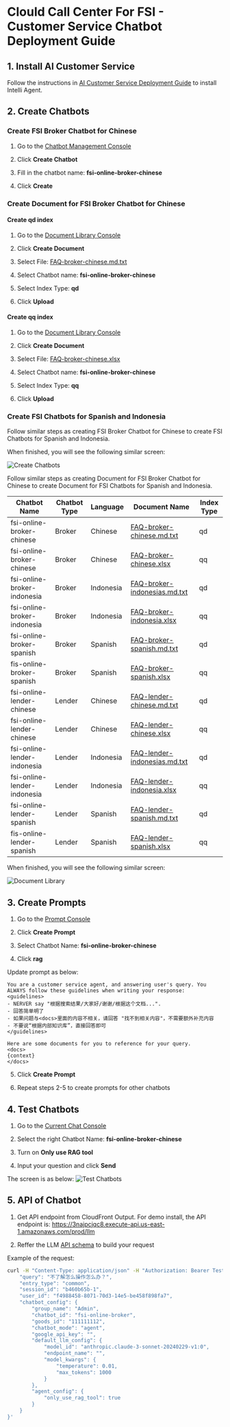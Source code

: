 # Clould Call Center For FSI - Customer Service Chatbot Deployment Guide

## 1. Install AI Customer Service

Follow the instructions in [AI Customer Service Deployment Guide](https://gitlab.aws.dev/aws-gcr-solutions/industry-assets/fsi/cloud-call-center-for-fsi#quick-start) to install Intelli Agent.

## 2. Create Chatbots

### Create FSI Broker Chatbot for Chinese

1. Go to the [Chatbot Management Console](https://ccc.fsi.industry.gcr.aws.dev/chatbot-management)

2. Click **Create Chatbot**

3. Fill in the chatbot name: **fsi-online-broker-chinese**

4. Click **Create**



### Create Document for FSI Broker Chatbot for Chinese

#### Create qd index

1. Go to the [Document Library Console](https://ccc.fsi.industry.gcr.aws.dev/library)

2. Click **Create Document**

3. Select File: [FAQ-broker-chinese.md.txt](https://gitlab.aws.dev/aws-gcr-solutions/industry-assets/fsi/cloud-call-center-for-fsi/-/blob/main/data/FAQ-broker-chinese.md.txt?ref_type=heads)

4. Select Chatbot name: **fsi-online-broker-chinese**

5. Select Index Type: **qd**

6. Click **Upload**


#### Create qq index

1. Go to the [Document Library Console](https://ccc.fsi.industry.gcr.aws.dev/library)

2. Click **Create Document**

3. Select File: [FAQ-broker-chinese.xlsx](https://gitlab.aws.dev/aws-gcr-solutions/industry-assets/fsi/cloud-call-center-for-fsi/-/blob/main/data/FAQ-broker-chinese.xlsx?ref_type=heads)

4. Select Chatbot name: **fsi-online-broker-chinese**

5. Select Index Type: **qq**

6. Click **Upload**



### Create FSI Chatbots for Spanish and Indonesia

Follow similar steps as creating FSI Broker Chatbot for Chinese to create FSI Chatbots for Spanish and Indonesia.

When finished, you will see the following similar screen:

![Create Chatbots](./images/ccc-chat-bots.png)


Follow similar steps as creating Document for FSI Broker Chatbot for Chinese to create Document for FSI Chatbots for Spanish and Indonesia.


|Chatbot Name| Chatbot Type| Language| Document Name| Index Type|
|---|---|---|---|---|
|fsi-online-broker-chinese|Broker|Chinese|[FAQ-broker-chinese.md.txt](https://gitlab.aws.dev/aws-gcr-solutions/industry-assets/fsi/cloud-call-center-for-fsi/-/blob/main/data/FAQ-broker-chinese.md.txt?ref_type=heads)|qd|
|fsi-online-broker-chinese|Broker|Chinese|[FAQ-broker-chinese.xlsx](https://gitlab.aws.dev/aws-gcr-solutions/industry-assets/fsi/cloud-call-center-for-fsi/-/blob/main/data/FAQ-broker-chinese.xlsx?ref_type=heads)|qq|
|fsi-online-broker-indonesia|Broker|Indonesia|[FAQ-broker-indonesias.md.txt](https://gitlab.aws.dev/aws-gcr-solutions/industry-assets/fsi/cloud-call-center-for-fsi/-/blob/main/data/FAQ-broker-indonesias.md.txt?ref_type=heads)|qd|
|fsi-online-broker-indonesia|Broker|Indonesia|[FAQ-broker-indonesia.xlsx](https://gitlab.aws.dev/aws-gcr-solutions/industry-assets/fsi/cloud-call-center-for-fsi/-/blob/main/data/FAQ-broker-indonesia.xlsx?ref_type=heads)|qq|
|fsi-online-broker-spanish|Broker|Spanish|[FAQ-broker-spanish.md.txt](https://gitlab.aws.dev/aws-gcr-solutions/industry-assets/fsi/cloud-call-center-for-fsi/-/blob/main/data/FAQ-broker-spanish.md.txt?ref_type=heads)|qd|
|fis-online-broker-spanish|Broker|Spanish|[FAQ-broker-spanish.xlsx](https://gitlab.aws.dev/aws-gcr-solutions/industry-assets/fsi/cloud-call-center-for-fsi/-/blob/main/data/FAQ-broker-spanish.xlsx?ref_type=heads)|qq|
|fsi-online-lender-chinese|Lender|Chinese|[FAQ-lender-chinese.md.txt](https://gitlab.aws.dev/aws-gcr-solutions/industry-assets/fsi/cloud-call-center-for-fsi/-/blob/main/data/FAQ-lender-chinese.md.txt?ref_type=heads)|qd|
|fsi-online-lender-chinese|Lender|Chinese|[FAQ-lender-chinese.xlsx](https://gitlab.aws.dev/aws-gcr-solutions/industry-assets/fsi/cloud-call-center-for-fsi/-/blob/main/data/FAQ-lender-chinese.xlsx?ref_type=heads)|qq|
|fsi-online-lender-indonesia|Lender|Indonesia|[FAQ-lender-indonesias.md.txt](https://gitlab.aws.dev/aws-gcr-solutions/industry-assets/fsi/cloud-call-center-for-fsi/-/blob/main/data/FAQ-lender-indonesias.md.txt?ref_type=heads)|qd|
|fsi-online-lender-indonesia|Lender|Indonesia|[FAQ-lender-indonesia.xlsx](https://gitlab.aws.dev/aws-gcr-solutions/industry-assets/fsi/cloud-call-center-for-fsi/-/blob/main/data/FAQ-lender-indonesia.xlsx?ref_type=heads)|qq|
|fsi-online-lender-spanish|Lender|Spanish|[FAQ-lender-spanish.md.txt](https://gitlab.aws.dev/aws-gcr-solutions/industry-assets/fsi/cloud-call-center-for-fsi/-/blob/main/data/FAQ-lender-spanish.md.txt?ref_type=heads)|qd|
|fis-online-lender-spanish|Lender|Spanish|[FAQ-lender-spanish.xlsx](https://gitlab.aws.dev/aws-gcr-solutions/industry-assets/fsi/cloud-call-center-for-fsi/-/blob/main/data/FAQ-lender-spanish.xlsx?ref_type=heads)|qq|

When finished, you will see the following similar screen:

![Document Library](./images/ccc-document-library.png)


## 3. Create Prompts

1. Go to the [Prompt Console](https://ccc.fsi.industry.gcr.aws.dev/prompts)

2. Click **Create Prompt**

3. Select Chatbot Name: **fsi-online-broker-chinese**

4. Click **rag**

Update prompt as below:

```
You are a customer service agent, and answering user's query. You ALWAYS follow these guidelines when writing your response:
<guidelines>
- NERVER say "根据搜索结果/大家好/谢谢/根据这个文档...".
- 回答简单明了
- 如果问题与<docs>里面的内容不相关，请回答 "找不到相关内容"，不需要额外补充内容
- 不要说“根据内部知识库”，直接回答即可
</guidelines>

Here are some documents for you to reference for your query.
<docs>
{context}
</docs>
```
5. Click **Create Prompt**

6. Repeat steps 2-5 to create prompts for other chatbots


## 4. Test Chatbots

1. Go to the [Current Chat Console](https://ccc.fsi.industry.gcr.aws.dev/chats)

2. Select the right Chatbot Name: **fsi-online-broker-chinese**

3. Turn on **Only use RAG tool**

4. Input your question and click **Send**

The screen is as below:
![Test Chatbots](./images/ccc-start-chat.png)


## 5. API of Chatbot

1. Get API endpoint from CloudFront Output. For demo install, the API endpoint is: https://3najpcjqc8.execute-api.us-east-1.amazonaws.com/prod/llm

2. Reffer the LLM [API schema](https://gitlab.aws.dev/aws-gcr-solutions/industry-assets/fsi/cloud-call-center-for-fsi/-/blob/main/docs/LLM_API_SCHEMA.md?ref_type=heads) to build your request

Example of the request:

```sh
curl -H "Content-Type: application/json" -H "Authorization: Bearer TestMe " https://3najpcjqc8.execute-api.us-east-1.amazonaws.com/prod/llm  -d '{
    "query": "不了解怎么操作怎么办？",
    "entry_type": "common",
    "session_id": "b460b65b-1",
    "user_id": "f4988458-8071-70d3-14e5-be458f898fa7",
    "chatbot_config": {
        "group_name": "Admin",
        "chatbot_id": "fsi-online-broker",
        "goods_id": "111111112",
        "chatbot_mode": "agent",
        "google_api_key": "",
        "default_llm_config": {
            "model_id": "anthropic.claude-3-sonnet-20240229-v1:0",
            "endpoint_name": "",
            "model_kwargs": {
                "temperature": 0.01,
                "max_tokens": 1000
            }
        },
        "agent_config": {
            "only_use_rag_tool": true
        }
    }
}'
```
